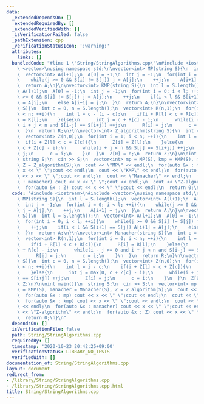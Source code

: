 ```yaml
---
data:
  _extendedDependsOn: []
  _extendedRequiredBy: []
  _extendedVerifiedWith: []
  _isVerificationFailed: false
  _pathExtension: cpp
  _verificationStatusIcon: ':warning:'
  attributes:
    links: []
  bundledCode: "#line 1 \"String/StringAlgorithms.cpp\"\n#include <iostream>\n#include\
    \ <vector>\nusing namespace std;\n\nvector<int> MP(string S){\n  int l = S.length();\n\
    \  vector<int> A(l+1);\n  A[0] = -1;\n  int j = -1;\n  for(int i = 0; i < l; ++i){\n\
    \    while(j >= 0 && S[i] != S[j]) j = A[j];\n    ++j;\n    A[i+1] = j;\n  }\n\
    \  return A;\n}\n\nvector<int> KMP(string S){\n  int l = S.length();\n  vector<int>\
    \ A(l+1);\n  A[0] = -1;\n  int j = -1;\n  for(int i = 0; i < l; ++i){\n    while(j\
    \ >= 0 && S[i] != S[j]) j = A[j];\n    ++j;\n    if(i < l && S[i+1] == S[j]) A[i+1]\
    \ = A[j];\n    else A[i+1] = j;\n  }\n  return A;\n}\n\nvector<int> Manacher(string\
    \ S){\n  int c = 0, n = S.length();\n  vector<int> R(n,1);\n  for(int i = 0; i\
    \ < n; ++i){\n    int l = c - (i - c);\n    if(i + R[l] < c + R[c]){\n      R[i]\
    \ = R[l];\n    }else{\n      int j = c + R[c] - i;\n      while(i - j >= 0 and\
    \ i + j < n and S[i-j] == S[i+j]) ++j;\n      R[i] = j;\n      c = i;\n    }\n\
    \  }\n  return R;\n}\n\nvector<int> Z_algorithm(string S){\n  int c = 0, n = S.length();\n\
    \  vector<int> Z(n,0);\n  for(int i = 1; i < n; ++i){\n    int l = i - c;\n  \
    \  if(i + Z[l] < c + Z[c]){\n      Z[i] = Z[l];\n    }else{\n      int j = max(0,\
    \ c + Z[c] - i);\n      while(i + j < n && S[j] == S[i+j]) ++j;\n      Z[i] =\
    \ j;\n      c = i;\n    }\n  }\n  Z[0] = n;\n  return Z;\n}\n\nint main(){\n \
    \ string S;\n  cin >> S;\n  vector<int> mp = MP(S), kmp = KMP(S), manacher = Manacher(S),\
    \ Z = Z_algorithm(S);\n  cout << \"MP\" << endl;\n  for(auto &x : mp) cout <<\
    \ x << \" \";cout << endl;\n  cout << \"KMP\" << endl;\n  for(auto &x : kmp) cout\
    \ << x << \" \";cout << endl;\n  cout << \"Manacher\" << endl;\n  for(auto &x\
    \ : manacher) cout << x << \" \";cout << endl;\n  cout << \"Z-algorithm\" << endl;\n\
    \  for(auto &x : Z) cout << x << \" \";cout << endl;\n  return 0;\n}\n"
  code: "#include <iostream>\n#include <vector>\nusing namespace std;\n\nvector<int>\
    \ MP(string S){\n  int l = S.length();\n  vector<int> A(l+1);\n  A[0] = -1;\n\
    \  int j = -1;\n  for(int i = 0; i < l; ++i){\n    while(j >= 0 && S[i] != S[j])\
    \ j = A[j];\n    ++j;\n    A[i+1] = j;\n  }\n  return A;\n}\n\nvector<int> KMP(string\
    \ S){\n  int l = S.length();\n  vector<int> A(l+1);\n  A[0] = -1;\n  int j = -1;\n\
    \  for(int i = 0; i < l; ++i){\n    while(j >= 0 && S[i] != S[j]) j = A[j];\n\
    \    ++j;\n    if(i < l && S[i+1] == S[j]) A[i+1] = A[j];\n    else A[i+1] = j;\n\
    \  }\n  return A;\n}\n\nvector<int> Manacher(string S){\n  int c = 0, n = S.length();\n\
    \  vector<int> R(n,1);\n  for(int i = 0; i < n; ++i){\n    int l = c - (i - c);\n\
    \    if(i + R[l] < c + R[c]){\n      R[i] = R[l];\n    }else{\n      int j = c\
    \ + R[c] - i;\n      while(i - j >= 0 and i + j < n and S[i-j] == S[i+j]) ++j;\n\
    \      R[i] = j;\n      c = i;\n    }\n  }\n  return R;\n}\n\nvector<int> Z_algorithm(string\
    \ S){\n  int c = 0, n = S.length();\n  vector<int> Z(n,0);\n  for(int i = 1; i\
    \ < n; ++i){\n    int l = i - c;\n    if(i + Z[l] < c + Z[c]){\n      Z[i] = Z[l];\n\
    \    }else{\n      int j = max(0, c + Z[c] - i);\n      while(i + j < n && S[j]\
    \ == S[i+j]) ++j;\n      Z[i] = j;\n      c = i;\n    }\n  }\n  Z[0] = n;\n  return\
    \ Z;\n}\n\nint main(){\n  string S;\n  cin >> S;\n  vector<int> mp = MP(S), kmp\
    \ = KMP(S), manacher = Manacher(S), Z = Z_algorithm(S);\n  cout << \"MP\" << endl;\n\
    \  for(auto &x : mp) cout << x << \" \";cout << endl;\n  cout << \"KMP\" << endl;\n\
    \  for(auto &x : kmp) cout << x << \" \";cout << endl;\n  cout << \"Manacher\"\
    \ << endl;\n  for(auto &x : manacher) cout << x << \" \";cout << endl;\n  cout\
    \ << \"Z-algorithm\" << endl;\n  for(auto &x : Z) cout << x << \" \";cout << endl;\n\
    \  return 0;\n}\n"
  dependsOn: []
  isVerificationFile: false
  path: String/StringAlgorithms.cpp
  requiredBy: []
  timestamp: '2020-10-23 20:42:25+09:00'
  verificationStatus: LIBRARY_NO_TESTS
  verifiedWith: []
documentation_of: String/StringAlgorithms.cpp
layout: document
redirect_from:
- /library/String/StringAlgorithms.cpp
- /library/String/StringAlgorithms.cpp.html
title: String/StringAlgorithms.cpp
---
```

